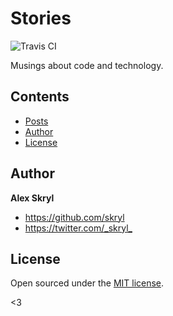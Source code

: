 # Stories
![Travis CI](https://travis-ci.org/skryl/skryl.github.io.svg?branch=master "Travis CI")

Musings about code and technology.

## Contents

- [Posts](#usage)
- [Author](#author)
- [License](#license)

## Author

**Alex Skryl**
- <https://github.com/skryl>
- <https://twitter.com/_skryl_>


## License

Open sourced under the [MIT license](LICENSE.md).

<3